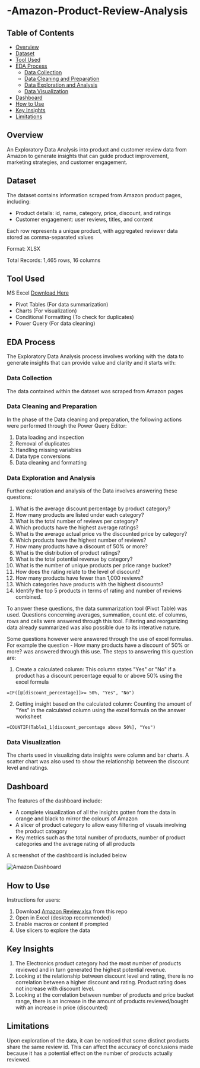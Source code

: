 # -Amazon-Product-Review-Analysis

## Table of Contents
- [Overview](https://github.com/ayodelezeke/-Amazon-Product-Review-Analysis/blob/main/README.md#overview)
- [Dataset](https://github.com/ayodelezeke/-Amazon-Product-Review-Analysis/blob/main/README.md#dataset)
- [Tool Used](https://github.com/ayodelezeke/-Amazon-Product-Review-Analysis/blob/main/README.md#tool-used)
- [EDA Process](https://github.com/ayodelezeke/-Amazon-Product-Review-Analysis/blob/main/README.md#eda-process)
  - [Data Collection](https://github.com/ayodelezeke/-Amazon-Product-Review-Analysis/blob/main/README.md#data-collection)
  - [Data Cleaning and Preparation](https://github.com/ayodelezeke/-Amazon-Product-Review-Analysis/blob/main/README.md#data-cleaning-and-preparation)
  - [Data Exploration and Analysis](https://github.com/ayodelezeke/-Amazon-Product-Review-Analysis/blob/main/README.md#data-exploration-and-analysis)
  - [Data Visualization](https://github.com/ayodelezeke/-Amazon-Product-Review-Analysis/blob/main/README.md#data-visualization)
 - [Dashboard](https://github.com/ayodelezeke/-Amazon-Product-Review-Analysis/blob/main/README.md#dashboard)
 - [How to Use](https://github.com/ayodelezeke/-Amazon-Product-Review-Analysis/blob/main/README.md#how-to-use)
 - [Key Insights](https://github.com/ayodelezeke/-Amazon-Product-Review-Analysis/blob/main/README.md#key-insights)
 - [Limitations](https://github.com/ayodelezeke/-Amazon-Product-Review-Analysis/blob/main/README.md#limitations)

 
## Overview
An Exploratory Data Analysis into product and customer review data from Amazon to generate insights that can guide product improvement, marketing strategies, and customer engagement.

## Dataset
The dataset contains information scraped from Amazon product pages, including: 
- Product details: id, name, category, price, discount, and ratings 
- Customer engagement: user reviews, titles, and content 

Each row represents a unique product, with aggregated reviewer data stored as comma-separated values 

Format: XLSX

Total Records: 1,465 rows, 16 columns

## Tool Used
MS Excel [Download Here](https://www.microsoft.com/en-us/microsoft-365/excel)
- Pivot Tables (For data summarization)
- Charts (For visualization)
- Conditional Formatting (To check for duplicates)
- Power Query (For data cleaning)


## EDA Process
The Exploratory Data Analysis process involves working with the data to generate insights that can provide value and clarity and it starts with:

### Data Collection
The data contained within the dataset was scraped from Amazon pages

### Data Cleaning and Preparation
In the phase of the Data cleaning and preparation, the following actions were performed through the Power Query Editor:
  1. Data loading and inspection
  2. Removal of duplicates
  3. Handling missing variables
  4. Data type conversions
  5. Data cleaning and formatting

### Data Exploration and Analysis
Further exploration and analysis of the Data involves answering these questions:
1. What is the average discount percentage by product category? 
2. How many products are listed under each category? 
3. What is the total number of reviews per category?  
4. Which products have the highest average ratings? 
5. What is the average actual price vs the discounted price by category? 
6. Which products have the highest number of reviews? 
7. How many products have a discount of 50% or more? 
8. What is the distribution of product ratings? 
9. What is the total potential revenue by category? 
10. What is the number of unique products per price range bucket? 
11. How does the rating relate to the level of discount? 
12. How many products have fewer than 1,000 reviews? 
13. Which categories have products with the highest discounts? 
14. Identify the top 5 products in terms of rating and number of reviews combined.

To answer these questions, the data summarization tool (Pivot Table) was used. Questions concerning averages, summation, count etc. of columns, rows and cells were answered through this tool. Filtering and reorganizing data already summarized was also possible due to its interative nature. 

Some questions however were answered through the use of excel formulas. For example the question - How many products have a discount of 50% or more? was answered through this use. The steps to answering this question are:
1. Create a calculated column: This column states "Yes" or "No" if a product has a discount percentage equal to or above 50% using the excel formula
``` EXCEL
=IF([@[discount_percentage]]>= 50%, "Yes", "No")
``` 
2. Getting insight based on the calculated column: Counting the amount of "Yes" in the calculated column using the excel formula on the answer worksheet
``` EXCEL
=COUNTIF(Table1_1[discount_percentage above 50%], "Yes")
```

### Data Visualization
The charts used in visualizing data insights were column and bar charts. A scatter chart was also used to show the relationship between the discount level and ratings.

## Dashboard
The features of the dashboard include:
- A complete visualization of all the insights gotten from the data in orange and black to mirror the colours of Amazon
- A slicer of product category to allow easy filtering of visuals involving the product category
- Key metrics such as the total number of products, number of product categories and the average rating of all products

A screenshot of the dashboard is included below

![Amazon Dashboard](https://github.com/user-attachments/assets/c41f32eb-2c32-4aed-9b8d-a60f7fb61673)

## How to Use
Instructions for users:
1. Download [Amazon Review.xlsx](https://github.com/ayodelezeke/-Amazon-Product-Review-Analysis/blob/main/Amazon%20Review.xlsx) from this repo
3. Open in Excel (desktop recommended)
4. Enable macros or content if prompted
5. Use slicers to explore the data

## Key Insights
1. The Electronics product category had the most number of products reviewed and in turn generated the highest potential revenue.
2. Looking at the relationship between discount level and rating, there is no correlation between a higher discount and rating. Product rating does not increase with discount level.
3. Looking at the correlation between number of products and price bucket range, there is an increase in the amount of products reviewed/bought with an increase in price (discounted)

## Limitations
Upon exploration of the data, it can be noticed that some distinct products share the same review id. This can affect the accuracy of conclusions made because it has a potential effect on the number of products actually reviewed.
    
